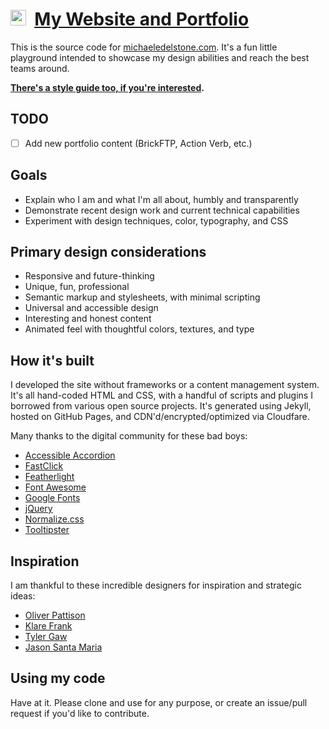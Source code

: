 # [<img src="https://michaeledelstone.com/images/favicon.png" width="25px" />](https://michaeledelstone.com) &nbsp;[My Website and Portfolio](https://michaeledelstone.com)

This is the source code for [michaeledelstone.com](https://michaeledelstone.com). It's a fun little playground intended to showcase my design abilities and reach the best teams around.

**[There's a style guide too, if you're interested](https://michaeledelstone.com/styleguide).**

## TODO

- [ ] Add new portfolio content (BrickFTP, Action Verb, etc.)

## Goals

* Explain who I am and what I'm all about, humbly and transparently
* Demonstrate recent design work and current technical capabilities
* Experiment with design techniques, color, typography, and CSS

## Primary design considerations

* Responsive and future-thinking
* Unique, fun, professional
* Semantic markup and stylesheets, with minimal scripting
* Universal and accessible design
* Interesting and honest content
* Animated feel with thoughtful colors, textures, and type

## How it's built

I developed the site without frameworks or a content management system. It's all hand-coded HTML and CSS, with a handful of scripts and plugins I borrowed from various open source projects. It's generated using Jekyll, hosted on GitHub Pages, and CDN'd/encrypted/optimized via Cloudfare.

Many thanks to the digital community for these bad boys:

* [Accessible Accordion](https://a11y.nicolas-hoffmann.net/accordion/)
* [FastClick](http://ftlabs.github.io/fastclick/)
* [Featherlight](http://noelboss.github.io/featherlight/)
* [Font Awesome](http://fontawesome.io/)
* [Google Fonts](https://fonts.google.com/)
* [jQuery](https://jquery.com/)
* [Normalize.css](https://necolas.github.io/normalize.css/)
* [Tooltipster](http://iamceege.github.io/tooltipster/)

## Inspiration

I am thankful to these incredible designers for inspiration and strategic ideas:

* [Oliver Pattison](https://olivermak.es/)
* [Klare Frank](http://klare.io/)
* [Tyler Gaw](https://tylergaw.com/)
* [Jason Santa Maria](http://jasonsantamaria.com/)

## Using my code

Have at it. Please clone and use for any purpose, or create an issue/pull request if you'd like to contribute.
